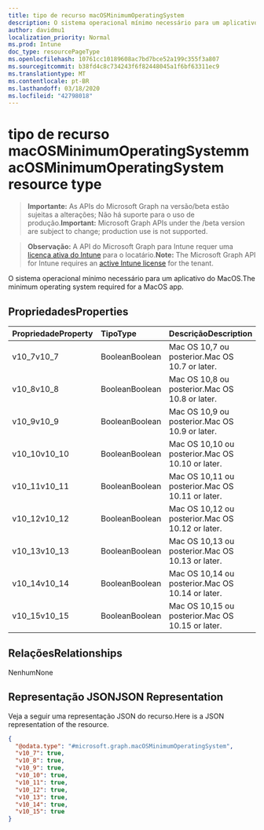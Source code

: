 ```yaml
---
title: tipo de recurso macOSMinimumOperatingSystem
description: O sistema operacional mínimo necessário para um aplicativo do MacOS.
author: davidmu1
localization_priority: Normal
ms.prod: Intune
doc_type: resourcePageType
ms.openlocfilehash: 10761cc10189608ac7bd7bce52a199c355f3a807
ms.sourcegitcommit: b38fd4c8c734243f6f82448045a1f6bf63311ec9
ms.translationtype: MT
ms.contentlocale: pt-BR
ms.lasthandoff: 03/18/2020
ms.locfileid: "42798018"
---
```

# <a name="macosminimumoperatingsystem-resource-type"></a><span data-ttu-id="d6b84-103">tipo de recurso macOSMinimumOperatingSystem</span><span class="sxs-lookup"><span data-stu-id="d6b84-103">macOSMinimumOperatingSystem resource type</span></span>

> <span data-ttu-id="d6b84-104">**Importante:** As APIs do Microsoft Graph na versão/beta estão sujeitas a alterações; Não há suporte para o uso de produção.</span><span class="sxs-lookup"><span data-stu-id="d6b84-104">**Important:** Microsoft Graph APIs under the /beta version are subject to change; production use is not supported.</span></span>

> <span data-ttu-id="d6b84-105">**Observação:** A API do Microsoft Graph para Intune requer uma [licença ativa do Intune](https://go.microsoft.com/fwlink/?linkid=839381) para o locatário.</span><span class="sxs-lookup"><span data-stu-id="d6b84-105">**Note:** The Microsoft Graph API for Intune requires an [active Intune license](https://go.microsoft.com/fwlink/?linkid=839381) for the tenant.</span></span>

<span data-ttu-id="d6b84-106">O sistema operacional mínimo necessário para um aplicativo do MacOS.</span><span class="sxs-lookup"><span data-stu-id="d6b84-106">The minimum operating system required for a MacOS app.</span></span>

## <a name="properties"></a><span data-ttu-id="d6b84-107">Propriedades</span><span class="sxs-lookup"><span data-stu-id="d6b84-107">Properties</span></span>
|<span data-ttu-id="d6b84-108">Propriedade</span><span class="sxs-lookup"><span data-stu-id="d6b84-108">Property</span></span>|<span data-ttu-id="d6b84-109">Tipo</span><span class="sxs-lookup"><span data-stu-id="d6b84-109">Type</span></span>|<span data-ttu-id="d6b84-110">Descrição</span><span class="sxs-lookup"><span data-stu-id="d6b84-110">Description</span></span>|
|:---|:---|:---|
|<span data-ttu-id="d6b84-111">v10_7</span><span class="sxs-lookup"><span data-stu-id="d6b84-111">v10_7</span></span>|<span data-ttu-id="d6b84-112">Boolean</span><span class="sxs-lookup"><span data-stu-id="d6b84-112">Boolean</span></span>|<span data-ttu-id="d6b84-113">Mac OS 10,7 ou posterior.</span><span class="sxs-lookup"><span data-stu-id="d6b84-113">Mac OS 10.7 or later.</span></span>|
|<span data-ttu-id="d6b84-114">v10_8</span><span class="sxs-lookup"><span data-stu-id="d6b84-114">v10_8</span></span>|<span data-ttu-id="d6b84-115">Boolean</span><span class="sxs-lookup"><span data-stu-id="d6b84-115">Boolean</span></span>|<span data-ttu-id="d6b84-116">Mac OS 10,8 ou posterior.</span><span class="sxs-lookup"><span data-stu-id="d6b84-116">Mac OS 10.8 or later.</span></span>|
|<span data-ttu-id="d6b84-117">v10_9</span><span class="sxs-lookup"><span data-stu-id="d6b84-117">v10_9</span></span>|<span data-ttu-id="d6b84-118">Boolean</span><span class="sxs-lookup"><span data-stu-id="d6b84-118">Boolean</span></span>|<span data-ttu-id="d6b84-119">Mac OS 10,9 ou posterior.</span><span class="sxs-lookup"><span data-stu-id="d6b84-119">Mac OS 10.9 or later.</span></span>|
|<span data-ttu-id="d6b84-120">v10_10</span><span class="sxs-lookup"><span data-stu-id="d6b84-120">v10_10</span></span>|<span data-ttu-id="d6b84-121">Boolean</span><span class="sxs-lookup"><span data-stu-id="d6b84-121">Boolean</span></span>|<span data-ttu-id="d6b84-122">Mac OS 10,10 ou posterior.</span><span class="sxs-lookup"><span data-stu-id="d6b84-122">Mac OS 10.10 or later.</span></span>|
|<span data-ttu-id="d6b84-123">v10_11</span><span class="sxs-lookup"><span data-stu-id="d6b84-123">v10_11</span></span>|<span data-ttu-id="d6b84-124">Boolean</span><span class="sxs-lookup"><span data-stu-id="d6b84-124">Boolean</span></span>|<span data-ttu-id="d6b84-125">Mac OS 10,11 ou posterior.</span><span class="sxs-lookup"><span data-stu-id="d6b84-125">Mac OS 10.11 or later.</span></span>|
|<span data-ttu-id="d6b84-126">v10_12</span><span class="sxs-lookup"><span data-stu-id="d6b84-126">v10_12</span></span>|<span data-ttu-id="d6b84-127">Boolean</span><span class="sxs-lookup"><span data-stu-id="d6b84-127">Boolean</span></span>|<span data-ttu-id="d6b84-128">Mac OS 10,12 ou posterior.</span><span class="sxs-lookup"><span data-stu-id="d6b84-128">Mac OS 10.12 or later.</span></span>|
|<span data-ttu-id="d6b84-129">v10_13</span><span class="sxs-lookup"><span data-stu-id="d6b84-129">v10_13</span></span>|<span data-ttu-id="d6b84-130">Boolean</span><span class="sxs-lookup"><span data-stu-id="d6b84-130">Boolean</span></span>|<span data-ttu-id="d6b84-131">Mac OS 10,13 ou posterior.</span><span class="sxs-lookup"><span data-stu-id="d6b84-131">Mac OS 10.13 or later.</span></span>|
|<span data-ttu-id="d6b84-132">v10_14</span><span class="sxs-lookup"><span data-stu-id="d6b84-132">v10_14</span></span>|<span data-ttu-id="d6b84-133">Boolean</span><span class="sxs-lookup"><span data-stu-id="d6b84-133">Boolean</span></span>|<span data-ttu-id="d6b84-134">Mac OS 10,14 ou posterior.</span><span class="sxs-lookup"><span data-stu-id="d6b84-134">Mac OS 10.14 or later.</span></span>|
|<span data-ttu-id="d6b84-135">v10_15</span><span class="sxs-lookup"><span data-stu-id="d6b84-135">v10_15</span></span>|<span data-ttu-id="d6b84-136">Boolean</span><span class="sxs-lookup"><span data-stu-id="d6b84-136">Boolean</span></span>|<span data-ttu-id="d6b84-137">Mac OS 10,15 ou posterior.</span><span class="sxs-lookup"><span data-stu-id="d6b84-137">Mac OS 10.15 or later.</span></span>|

## <a name="relationships"></a><span data-ttu-id="d6b84-138">Relações</span><span class="sxs-lookup"><span data-stu-id="d6b84-138">Relationships</span></span>
<span data-ttu-id="d6b84-139">Nenhum</span><span class="sxs-lookup"><span data-stu-id="d6b84-139">None</span></span>

## <a name="json-representation"></a><span data-ttu-id="d6b84-140">Representação JSON</span><span class="sxs-lookup"><span data-stu-id="d6b84-140">JSON Representation</span></span>
<span data-ttu-id="d6b84-141">Veja a seguir uma representação JSON do recurso.</span><span class="sxs-lookup"><span data-stu-id="d6b84-141">Here is a JSON representation of the resource.</span></span>
<!-- {
  "blockType": "resource",
  "@odata.type": "microsoft.graph.macOSMinimumOperatingSystem"
}
-->
``` json
{
  "@odata.type": "#microsoft.graph.macOSMinimumOperatingSystem",
  "v10_7": true,
  "v10_8": true,
  "v10_9": true,
  "v10_10": true,
  "v10_11": true,
  "v10_12": true,
  "v10_13": true,
  "v10_14": true,
  "v10_15": true
}
```



